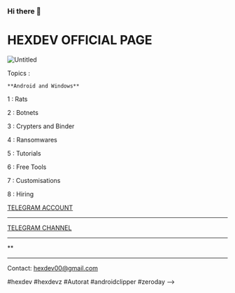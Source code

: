 
### Hi there 👋

<!--
**hexdev00/hexdev00** is a ✨ _special_ ✨ repository because its `README.md` (this file) appears on your GitHub profile.
Here are some ideas to get you started:
- 🔭 I’m currently working on ...
- 🌱 I’m currently learning ...
- 👯 I’m looking to collaborate on ...
- 🤔 I’m looking for help with ...
- 💬 Ask me about ...
- 📫 How to reach me: ...
- 😄 Pronouns: ...
- ⚡ Fun fact: ...
-->
# HEXDEV OFFICIAL PAGE


![Untitled](https://i.ibb.co/MCcwZ5P/hexlogo.jpg)


Topics :

    **Android and Windows** 

1 : Rats

2 : Botnets

3 : Crypters and Binder

4 : Ransomwares

5 : Tutorials

6 : Free Tools

7 : Customisations

8 : Hiring


[TELEGRAM ACCOUNT](https://t.me/hexdevz)


--------------

[TELEGRAM CHANNEL](https://t.me/hexdevz)

--------------

**


--------------

Contact:  hexdev00@gmail.com


#hexdev #hexdevz #Autorat #androidclipper #zeroday
-->

